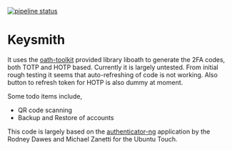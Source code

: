 <!--
  - SPDX-License-Identifier: CC0-1.0
  - SPDX-FileCopyrightText: 2019 Bhushan Shah <bshah@kde.org>
  - SPDX-FileCopyrightText: 2019-2020 Johan Ouwerkerk <jm.ouwerkerk@gmail.com>
 -->
[![pipeline status](https://invent.kde.org/bshah/keysmith/badges/master/pipeline.svg)](https://invent.kde.org/bshah/keysmith/commits/master)

# Keysmith

It uses the [oath-toolkit](https://www.nongnu.org/oath-toolkit/) provided library liboath to generate the 2FA codes, both TOTP and HOTP based. Currently it is largely untested. From initial rough testing it seems that auto-refreshing of code is not working. Also button to refresh token for HOTP is also dummy at moment.

Some todo items include,

 - QR code scanning
 - Backup and Restore of accounts

This code is largely based on the [authenticator-ng](https://github.com/dobey/authenticator-ng) application by the Rodney Dawes and Michael Zanetti for the Ubuntu Touch.
